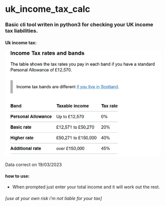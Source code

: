 # uk_income_tax_calc

### Basic cli tool writen in python3 for checking your UK income tax liabilities.



#### Uk income tax:
![Uk income tax image](UK_income_tax.PNG "Uk income tax")

Data correct on 19/03/2023 

#### how to use:
+ When prompted just enter your total income and it will work out the rest.


###### [use at your own risk i'm not liable for your tax]
